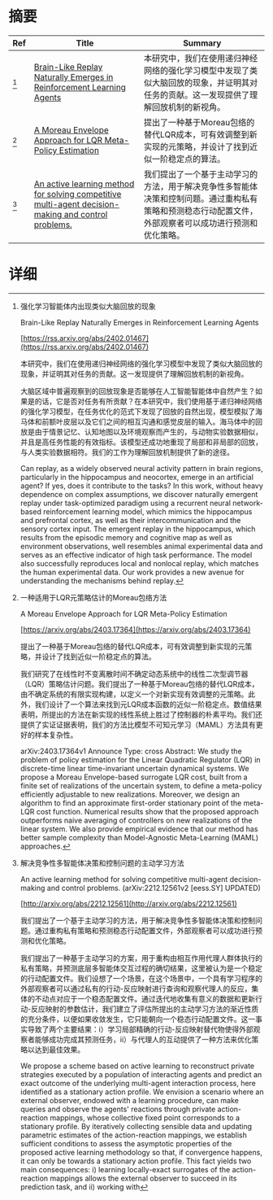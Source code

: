 # 摘要

| Ref | Title | Summary |
| --- | --- | --- |
| [^1] | [Brain-Like Replay Naturally Emerges in Reinforcement Learning Agents](https://rss.arxiv.org/abs/2402.01467) | 本研究中，我们在使用递归神经网络的强化学习模型中发现了类似大脑回放的现象，并证明其对任务的贡献。这一发现提供了理解回放机制的新视角。 |
| [^2] | [A Moreau Envelope Approach for LQR Meta-Policy Estimation](https://arxiv.org/abs/2403.17364) | 提出了一种基于Moreau包络的替代LQR成本，可有效调整到新实现的元策略，并设计了找到近似一阶稳定点的算法。 |
| [^3] | [An active learning method for solving competitive multi-agent decision-making and control problems.](http://arxiv.org/abs/2212.12561) | 我们提出了一个基于主动学习的方法，用于解决竞争性多智能体决策和控制问题。通过重构私有策略和预测稳态行动配置文件，外部观察者可以成功进行预测和优化策略。 |

# 详细

[^1]: 强化学习智能体内出现类似大脑回放的现象

    Brain-Like Replay Naturally Emerges in Reinforcement Learning Agents

    [https://rss.arxiv.org/abs/2402.01467](https://rss.arxiv.org/abs/2402.01467)

    本研究中，我们在使用递归神经网络的强化学习模型中发现了类似大脑回放的现象，并证明其对任务的贡献。这一发现提供了理解回放机制的新视角。

    

    大脑区域中普遍观察到的回放现象是否能够在人工智能智能体中自然产生？如果是的话，它是否对任务有所贡献？在本研究中，我们使用基于递归神经网络的强化学习模型，在任务优化的范式下发现了回放的自然出现，模型模拟了海马体和前额叶皮层以及它们之间的相互沟通和感觉皮层的输入。海马体中的回放是由于情景记忆、认知地图以及环境观察而产生的，与动物实验数据相似，并且是高任务性能的有效指标。该模型还成功地重现了局部和非局部的回放，与人类实验数据相符。我们的工作为理解回放机制提供了新的途径。

    Can replay, as a widely observed neural activity pattern in brain regions, particularly in the hippocampus and neocortex, emerge in an artificial agent? If yes, does it contribute to the tasks? In this work, without heavy dependence on complex assumptions, we discover naturally emergent replay under task-optimized paradigm using a recurrent neural network-based reinforcement learning model, which mimics the hippocampus and prefrontal cortex, as well as their intercommunication and the sensory cortex input. The emergent replay in the hippocampus, which results from the episodic memory and cognitive map as well as environment observations, well resembles animal experimental data and serves as an effective indicator of high task performance. The model also successfully reproduces local and nonlocal replay, which matches the human experimental data. Our work provides a new avenue for understanding the mechanisms behind replay.
    
[^2]: 一种适用于LQR元策略估计的Moreau包络方法

    A Moreau Envelope Approach for LQR Meta-Policy Estimation

    [https://arxiv.org/abs/2403.17364](https://arxiv.org/abs/2403.17364)

    提出了一种基于Moreau包络的替代LQR成本，可有效调整到新实现的元策略，并设计了找到近似一阶稳定点的算法。

    

    我们研究了在线性时不变离散时间不确定动态系统中的线性二次型调节器（LQR）策略估计问题。我们提出了一种基于Moreau包络的替代LQR成本，由不确定系统的有限实现构建，以定义一个对新实现有效调整的元策略。此外，我们设计了一个算法来找到元LQR成本函数的近似一阶稳定点。数值结果表明，所提出的方法在新实现的线性系统上胜过了控制器的朴素平均。我们还提供了实证证据表明，我们的方法比模型不可知元学习（MAML）方法具有更好的样本复杂性。

    arXiv:2403.17364v1 Announce Type: cross  Abstract: We study the problem of policy estimation for the Linear Quadratic Regulator (LQR) in discrete-time linear time-invariant uncertain dynamical systems. We propose a Moreau Envelope-based surrogate LQR cost, built from a finite set of realizations of the uncertain system, to define a meta-policy efficiently adjustable to new realizations. Moreover, we design an algorithm to find an approximate first-order stationary point of the meta-LQR cost function. Numerical results show that the proposed approach outperforms naive averaging of controllers on new realizations of the linear system. We also provide empirical evidence that our method has better sample complexity than Model-Agnostic Meta-Learning (MAML) approaches.
    
[^3]: 解决竞争性多智能体决策和控制问题的主动学习方法

    An active learning method for solving competitive multi-agent decision-making and control problems. (arXiv:2212.12561v2 [eess.SY] UPDATED)

    [http://arxiv.org/abs/2212.12561](http://arxiv.org/abs/2212.12561)

    我们提出了一个基于主动学习的方法，用于解决竞争性多智能体决策和控制问题。通过重构私有策略和预测稳态行动配置文件，外部观察者可以成功进行预测和优化策略。

    

    我们提出了一种基于主动学习的方案，用于重构由相互作用代理人群体执行的私有策略，并预测底层多智能体交互过程的确切结果，这里被认为是一个稳定的行动配置文件。我们设想了一个场景，在这个场景中，一个具有学习程序的外部观察者可以通过私有的行动-反应映射进行查询和观察代理人的反应，集体的不动点对应于一个稳态配置文件。通过迭代地收集有意义的数据和更新行动-反应映射的参数估计，我们建立了评估所提出的主动学习方法的渐近性质的充分条件，以便如果收敛发生，它只能朝向一个稳态行动配置文件。这一事实导致了两个主要结果：i）学习局部精确的行动-反应映射替代物使得外部观察者能够成功完成其预测任务，ii）与代理人的互动提供了一种方法来优化策略以达到最佳效果。

    We propose a scheme based on active learning to reconstruct private strategies executed by a population of interacting agents and predict an exact outcome of the underlying multi-agent interaction process, here identified as a stationary action profile. We envision a scenario where an external observer, endowed with a learning procedure, can make queries and observe the agents' reactions through private action-reaction mappings, whose collective fixed point corresponds to a stationary profile. By iteratively collecting sensible data and updating parametric estimates of the action-reaction mappings, we establish sufficient conditions to assess the asymptotic properties of the proposed active learning methodology so that, if convergence happens, it can only be towards a stationary action profile. This fact yields two main consequences: i) learning locally-exact surrogates of the action-reaction mappings allows the external observer to succeed in its prediction task, and ii) working with 
    

